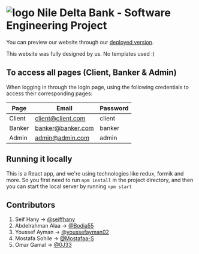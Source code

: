 # ![logo](markdown-logo.svg) Nile Delta Bank - Software Engineering Project

You can preview our website through our [deployed version](https://nile-delta-bank.vercel.app/).

This website was fully designed by us. No templates used :)

## To access all pages (Client, Banker & Admin)

When logging in through the login page, using the following credentials to access their corresponding pages:

| Page | Email | Password
| -- | -- | --
| Client | client@client.com| client
| Banker | banker@banker.com| banker
| Admin | admin@admin.com| admin

## Running it locally

This is a React app, and we're using technologies like redux, formik and more. So you first need to run `npm install` in the project directory, and then you can start the local server by running `npm start`

## Contributors

1. Seif Hany → [@seiffhany](https://github.com/seiffhany) 
1. Abdelrahman Alaa → [@Bodia55](https://github.com/Bodia55)
1. Youssef Ayman → [@youssefayman02](https://github.com/youssefayman02)
1. Mostafa Sohile → [@Mostafaa-S](https://github.com/Mostafaa-S)
1. Omar Gamal → [@0J33](https://github.com/0J33)
